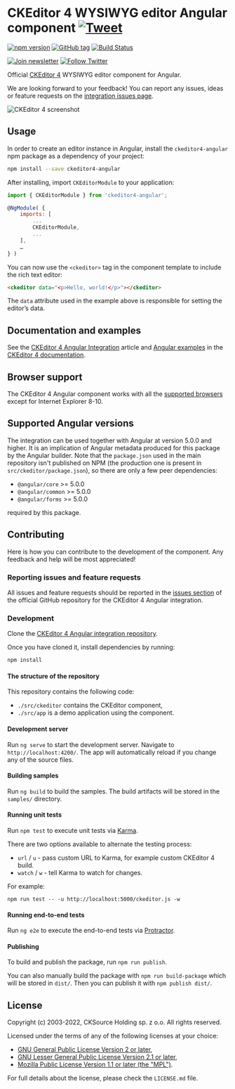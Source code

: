 # CKEditor 4 WYSIWYG editor Angular component [![Tweet](https://img.shields.io/twitter/url/http/shields.io.svg?style=social)](https://twitter.com/intent/tweet?text=Check%20out%20CKEditor%204%20Angular%20integration&url=https%3A%2F%2Fwww.npmjs.com%2Fpackage%2Fckeditor4-angular)

[![npm version](https://badge.fury.io/js/ckeditor4-angular.svg)](https://www.npmjs.com/package/ckeditor4-angular)
[![GitHub tag](https://img.shields.io/github/tag/ckeditor/ckeditor4-angular.svg)](https://github.com/ckeditor/ckeditor4-angular)
[![Build Status](https://app.travis-ci.com/ckeditor/ckeditor4-angular.svg?branch=master)](https://app.travis-ci.com/ckeditor/ckeditor4-angular)

[![Join newsletter](https://img.shields.io/badge/join-newsletter-00cc99.svg)](http://eepurl.com/c3zRPr)
[![Follow Twitter](https://img.shields.io/badge/follow-twitter-00cc99.svg)](https://twitter.com/ckeditor)

Official [CKEditor 4](https://ckeditor.com/ckeditor-4/) WYSIWYG editor component for Angular.

We are looking forward to your feedback! You can report any issues, ideas or feature requests on the [integration issues page](https://github.com/ckeditor/ckeditor4-angular/issues/new).

![CKEditor 4 screenshot](https://c.cksource.com/a/1/img/npm/ckeditor4.png)

## Usage

In order to create an editor instance in Angular, install the `ckeditor4-angular` npm package as a dependency of your project:

```bash
npm install --save ckeditor4-angular
```

After installing, import `CKEditorModule` to your application:

```js
import { CKEditorModule } from 'ckeditor4-angular';

@NgModule( {
    imports: [
        ...
        CKEditorModule,
        ...
    ],
    …
} )
```

You can now use the `<ckeditor>` tag in the component template to include the rich text editor:

```html
<ckeditor data="<p>Hello, world!</p>"></ckeditor>
```

The `data` attribute used in the example above is responsible for setting the editor’s data.

## Documentation and examples

See the [CKEditor 4 Angular Integration](https://ckeditor.com/docs/ckeditor4/latest/guide/dev_angular.html) article and [Angular examples](https://ckeditor.com/docs/ckeditor4/latest/examples/angular.html) in the [CKEditor 4 documentation](https://ckeditor.com/docs/ckeditor4/latest/).

## Browser support

The CKEditor 4 Angular component works with all the [supported browsers](https://ckeditor.com/docs/ckeditor4/latest/guide/dev_browsers.html#officially-supported-browsers) except for Internet Explorer 8-10.

## Supported Angular versions

The integration can be used together with Angular at version 5.0.0 and higher. It is an implication of Angular metadata produced for this package by the Angular builder. Note that the `package.json` used in the main repository isn't published on NPM (the production one is present in `src/ckeditor/package.json`), so there are only a few peer dependencies:

* `@angular/core` >= 5.0.0
* `@angular/common` >= 5.0.0
* `@angular/forms` >= 5.0.0

required by this package.

## Contributing

Here is how you can contribute to the development of the component. Any feedback and help will be most appreciated!

### Reporting issues and feature requests

All issues and feature requests should be reported in the [issues section](https://github.com/ckeditor/ckeditor4-angular/issues/new) of the official GitHub repository for the CKEditor 4 Angular integration.

### Development

Clone the [CKEditor 4 Angular integration repository](https://github.com/ckeditor/ckeditor4-angular).

Once you have cloned it, install dependencies by running:

```bash
npm install
```

#### The structure of the repository

This repository contains the following code:

* `./src/ckeditor` contains the CKEditor component,
* `./src/app` is a demo application using the component.

#### Development server

Run `ng serve` to start the development server. Navigate to `http://localhost:4200/`. The app will automatically reload if you change any of the source files.

#### Building samples

Run `ng build` to build the samples. The build artifacts will be stored in the `samples/` directory.

#### Running unit tests

Run `npm test` to execute unit tests via [Karma](https://karma-runner.github.io).

There are two options available to alternate the testing process:

* `url` / `u` - pass custom URL to Karma, for example custom CKEditor 4 build.
* `watch` / `w` - tell Karma to watch for changes.

For example:

```
npm run test -- -u http://localhost:5000/ckeditor.js -w
```

#### Running end-to-end tests

Run `ng e2e` to execute the end-to-end tests via [Protractor](https://www.protractortest.org/).

#### Publishing

To build and publish the package, run `npm run publish`.

You can also manually build the package with `npm run build-package` which will be stored in `dist/`. Then you can publish it with `npm publish dist/`.

## License

Copyright (c) 2003-2022, CKSource Holding sp. z o.o. All rights reserved.

Licensed under the terms of any of the following licenses at your choice:

* [GNU General Public License Version 2 or later](http://www.gnu.org/licenses/gpl.html),
* [GNU Lesser General Public License Version 2.1 or later](http://www.gnu.org/licenses/lgpl.html),
* [Mozilla Public License Version 1.1 or later (the "MPL")](http://www.mozilla.org/MPL/MPL-1.1.html).

For full details about the license, please check the `LICENSE.md` file.
